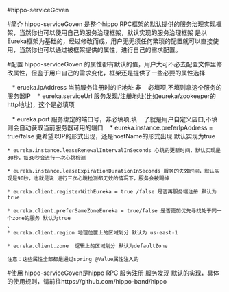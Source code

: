 #hippo-serviceGoven 

#简介
    hippo-serviceGoven 是整个hippo RPC框架的默认提供的服务治理实现框架，当然你也可以使用自己的服务治理框架，默认实现的服务治理框架
    是以Eureka框架为基础的，经过修改而成，用户无无须任何繁琐的配置就可以直接使用，当然你也可以通过被框架提供的属性，进行自己的需求配置。
  
#配置
    hippo-serviceGoven 的属性都有默认的值，用户大可不必去配置文件里修改属性，但鉴于用户自己的需求变化，框架还是提供了一些必要的属性选择
    
    * erueka.ipAddress  当前服务注册时的IP地址 非
    必填项,不填则拿这个服务的服务器IP
    * eureka.serviceUrl  服务发现/注册地址(比如eureka/zookeeper的http地址)，这个是必填项
    
    * eureka.port  服务绑定的端口号，非必填项,填
    了就是用户自定义店口,不填则会自动获取当前服务器可用的端口
    * eureka.instance.preferIpAddress = true/false 更希望以IP的形式出现，还是hostName的形式出现 默认实现为true
    
    * eureka.instance.leaseRenewalIntervalInSeconds 心跳的更新时间，默认实现是30秒，每30秒会进行一次心跳检测
    
    * eureka.instance.leaseExpirationDurationInSeconds 服务的失效时间，默认实现是90秒，也就是说 进行三次心跳检测都无效的情况下，服务会被踢掉
    
    * eureka.client.registerWithEureka = true /false 是否再服务端注册 默认为true
    
    * eureka.client.preferSameZoneEureka = true/false 是否更加优先寻找处于同一个zone的服务 默认为true
    、
    * eureka.client.region 地理位置上的区域划分 默认为 us-east-1
    
    * eureka.client.zone  逻辑上的区域划分 默认为defaultZone
    
    注意：这些属性全部都是通过spring @Value属性注入的
    
#使用
    hippo-serviceGoven是hippo RPC 服务注册 服务发现 默认的实现，具体的使用规则，请前往https://github.com/hippo-band/hippo
